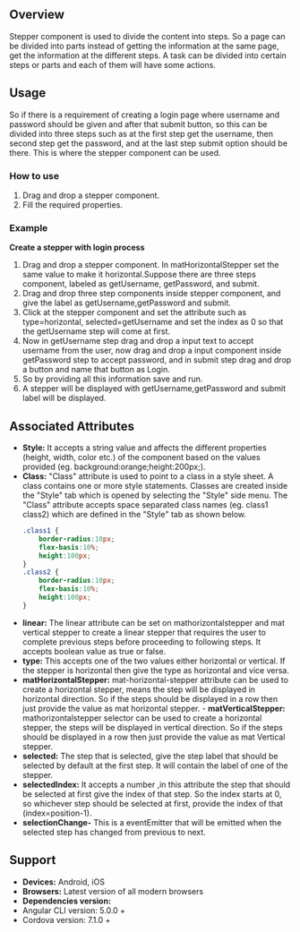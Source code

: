 ## Overview
Stepper component is used to divide the content into steps. So a page can be divided into parts instead of getting the information at the same page, get the information at the different steps. A task can be divided into certain steps or parts and each of them will have some actions.
## Usage
So if there is a requirement of creating a login page where username and password should be given and after that submit button, so this can be divided into three steps such as at the first step get the username, then second step get the password, and at the last step submit option should be there. This is where the stepper component can be used.
### How to use
1. Drag and drop a stepper component.
2. Fill the required properties.

### Example
**Create a stepper with login process** 
1. Drag and drop a stepper component. In matHorizontalStepper set the same value to make it horizontal.Suppose there are three steps component, labeled as getUsername, getPassword, and submit.
2. Drag and drop three step components inside stepper component, and give the label as getUsername,getPassword and submit.
3. Click at the stepper component and set the attribute such as type=horizontal, selected=getUsername  and set the index as 0 so that the getUsername step will come at first.
4. Now in getUsername step drag and drop a input text to accept username from the user, now drag and drop a input component inside getPassword step to accept password, and in submit step drag and drop a button and name that button as Login.
5. So by providing all this information save and run.
6. A stepper will be displayed with getUsername,getPassword and submit label will be displayed. 

## Associated Attributes 
- **Style:** It accepts a string value and affects the different properties (height, width, color etc.) of the component based on the values provided (eg. background:orange;height:200px;).
- **Class:** "Class" attribute is used to point to a class in a style sheet. A class contains one or more style statements. Classes are created inside the "Style" tab which is opened by selecting the "Style" side menu. The "Class" attribute accepts space separated class names (eg. class1 class2) which are defined in the "Style" tab as shown below.
    ```css
    .class1 {
        border-radius:10px;
        flex-basis:10%;
        height:100px;
    }
    .class2 {
        border-radius:10px;
        flex-basis:10%;
        height:100px;
    }
    ```
- **linear:** The linear attribute can be set on mathorizontalstepper and mat vertical stepper to create a linear stepper that requires the user to complete previous steps before proceeding to following steps. It accepts boolean value as true or false.
- **type:** This accepts one of the two values either horizontal or vertical. If the stepper is horizontal then give the type as horizontal and vice versa. 
- **matHorizontalStepper:** mat-horizontal-stepper attribute can be used to create a horizontal stepper, means the step will be displayed in horizontal direction. So if the steps should be displayed in a row then just provide the value as mat horizontal stepper.              - **matVerticalStepper:** mathorizontalstepper selector can be used to create a horizontal stepper, the steps will be displayed in vertical direction. So if the steps should be displayed in a row then just provide the value  as mat Vertical stepper. 
- **selected:** The step that is selected, give the step label that should be selected by default at the first step. It will contain the  label of one of the stepper.
- **selectedIndex:** It accepts a number ,in this attribute the step that should be selected at first give the index of that step. So the index starts at 0, so whichever step should be selected at first, provide the index of that (index=position-1). 
- **selectionChange-** This is a eventEmitter that will be emitted when the selected step has changed from previous to next.
## Support
- **Devices:** Android, iOS
- **Browsers:**  Latest version of all modern browsers
- **Dependencies version:**
- Angular CLI version: 5.0.0 +
- Cordova version: 7.1.0 +
